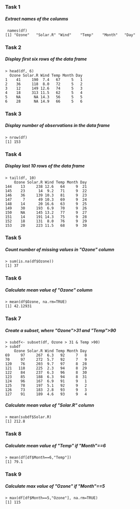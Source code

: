 ### Task 1
##### Extract names of the colunms
```
 names(df)
[1] "Ozone"   "Solar.R" "Wind"    "Temp"    "Month"   "Day" 
```
### Task 2
##### Display first six rows of the data frame
```
> head(df, 6)
  Ozone Solar.R Wind Temp Month Day
1    41     190  7.4   67     5   1
2    36     118  8.0   72     5   2
3    12     149 12.6   74     5   3
4    18     313 11.5   62     5   4
5    NA      NA 14.3   56     5   5
6    28      NA 14.9   66     5   6
```
### Task 3
##### Display number of observations in the data frame
```
> nrow(df)
[1] 153
```
### Task 4
##### Display last 10 rows of the data frame
```
> tail(df, 10)
    Ozone Solar.R Wind Temp Month Day
144    13     238 12.6   64     9  21
145    23      14  9.2   71     9  22
146    36     139 10.3   81     9  23
147     7      49 10.3   69     9  24
148    14      20 16.6   63     9  25
149    30     193  6.9   70     9  26
150    NA     145 13.2   77     9  27
151    14     191 14.3   75     9  28
152    18     131  8.0   76     9  29
153    20     223 11.5   68     9  30
```
### Task 5
##### Count number of missing values in "Ozone" column
```
> sum(is.na(df$Ozone))
[1] 37
```
### Task 6
##### Calculate mean value of "Ozone" column
```
> mean(df$Ozone, na.rm=TRUE)
[1] 42.12931
```
### Task 7
##### Create a subset, where "Ozone">31 and "Temp">90
```
> subdf<- subset(df, Ozone > 31 & Temp >90)
> subdf
    Ozone Solar.R Wind Temp Month Day
69     97     267  6.3   92     7   8
70     97     272  5.7   92     7   9
120    76     203  9.7   97     8  28
121   118     225  2.3   94     8  29
122    84     237  6.3   96     8  30
123    85     188  6.3   94     8  31
124    96     167  6.9   91     9   1
125    78     197  5.1   92     9   2
126    73     183  2.8   93     9   3
127    91     189  4.6   93     9   4
```
##### Calculate mean value of "Solar.R" column
```
> mean(subdf$Solar.R)
[1] 212.8
```
### Task 8
##### Calculate mean value of "Temp" if "Month"==6
```
> mean(df[df$Month==6,"Temp"])
[1] 79.1
```
### Task 9
##### Calculate max value of "Ozone" if "Month"==5
```
> max(df[df$Month==5,"Ozone"], na.rm=TRUE)
[1] 115
```
